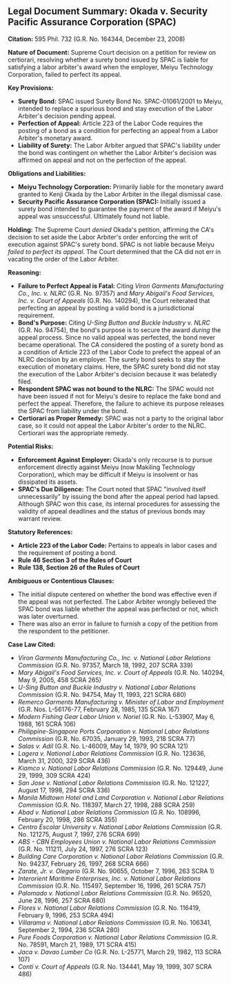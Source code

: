 ## Legal Document Summary: Okada v. Security Pacific Assurance Corporation (SPAC)

**Citation:** 595 Phil. 732 (G.R. No. 164344, December 23, 2008)

**Nature of Document:** Supreme Court decision on a petition for review on certiorari, resolving whether a surety bond issued by SPAC is liable for satisfying a labor arbiter's award when the employer, Meiyu Technology Corporation, failed to perfect its appeal.

**Key Provisions:**

*   **Surety Bond:** SPAC issued Surety Bond No. SPAC-01061/2001 to Meiyu, intended to replace a spurious bond and stay execution of the Labor Arbiter's decision pending appeal.
*   **Perfection of Appeal:** Article 223 of the Labor Code requires the posting of a bond as a condition for perfecting an appeal from a Labor Arbiter's monetary award.
*   **Liability of Surety:** The Labor Arbiter argued that SPAC's liability under the bond was contingent on whether the Labor Arbiter's decision was affirmed on appeal and not on the perfection of the appeal.

**Obligations and Liabilities:**

*   **Meiyu Technology Corporation:** Primarily liable for the monetary award granted to Kenji Okada by the Labor Arbiter in the illegal dismissal case.
*   **Security Pacific Assurance Corporation (SPAC):** Initially issued a surety bond intended to guarantee the payment of the award if Meiyu's appeal was unsuccessful. Ultimately found not liable.

**Holding:** The Supreme Court *denied* Okada's petition, affirming the CA's decision to set aside the Labor Arbiter's order enforcing the writ of execution against SPAC's surety bond. SPAC is not liable because Meiyu *failed to perfect its appeal*. The Court determined that the CA did not err in vacating the order of the Labor Arbiter.

**Reasoning:**

*   **Failure to Perfect Appeal is Fatal:** Citing *Viron Garments Manufacturing Co., Inc. v. NLRC* (G.R. No. 97357) and *Mary Abigail's Food Services, Inc. v. Court of Appeals* (G.R. No. 140294), the Court reiterated that perfecting an appeal by posting a valid bond is a jurisdictional requirement.
*   **Bond's Purpose:** Citing *U-Sing Button and Buckle Industry v. NLRC* (G.R. No. 94754), the bond's purpose is to secure the award *during* the appeal process. Since no valid appeal was perfected, the bond never became operational. The CA considered the posting of a surety bond as a condition of Article 223 of the Labor Code to prefect the appeal of an NLRC decision by an employer. The surety bond seeks to stay the execution of monetary claims. Here, the SPAC surety bond did not stay the execution of the Labor Arbiter's decision because it was belatedly filed.
*   **Respondent SPAC was not bound to the NLRC:** The SPAC would not have been issued if not for Meiyu's desire to replace the fake bond and perfect the appeal. Therefore, the failure to achieve its purpose releases the SPAC from liability under the bond.
*   **Certiorari as Proper Remedy:**  SPAC was not a party to the original labor case, so it could not appeal the Labor Arbiter's order to the NLRC. Certiorari was the appropriate remedy.

**Potential Risks:**

*   **Enforcement Against Employer:** Okada's only recourse is to pursue enforcement directly against Meiyu (now Makiling Technology Corporation), which may be difficult if Meiyu is insolvent or has dissipated its assets.
*   **SPAC's Due Diligence:** The Court noted that SPAC "involved itself unnecessarily" by issuing the bond after the appeal period had lapsed. Although SPAC won this case, its internal procedures for assessing the validity of appeal deadlines and the status of previous bonds may warrant review.

**Statutory References:**

*   **Article 223 of the Labor Code:** Pertains to appeals in labor cases and the requirement of posting a bond.
*   **Rule 46 Section 3 of the Rules of Court**
*   **Rule 138, Section 26 of the Rules of Court**

**Ambiguous or Contentious Clauses:**

*   The initial dispute centered on whether the bond was effective even if the appeal was not perfected. The Labor Arbiter wrongly believed the SPAC bond was liable whether the appeal was perfected or not, which was later overturned.
* There was also an error in failure to furnish a copy of the petition from the respondent to the petitioner.

**Case Law Cited:**

*   *Viron Garments Manufacturing Co., Inc. v. National Labor Relations Commission* (G.R. No. 97357, March 18, 1992, 207 SCRA 339)
*   *Mary Abigail's Food Services, Inc. v. Court of Appeals* (G.R. No. 140294, May 9, 2005, 458 SCRA 265)
*   *U-Sing Button and Buckle Industry v. National Labor Relations Commission* (G.R. No. 94754, May 11, 1993, 221 SCRA 680)
*  *Remerco Garments Manufacturing v. Minister of Labor and Employment* (G.R. Nos. L-56176-77, February 28, 1985, 135 SCRA 167)
*   *Modern Fishing Gear Labor Union v. Noriel* (G.R. No. L-53907, May 6, 1988, 161 SCRA 106)
*   *Philippine-Singapore Ports Corporation v. National Labor Relations Commission* (G.R. No. 67035, January 29, 1993, 218 SCRA 77)
*   *Salas v. Adil* (G.R. No. L-46009, May 14, 1979, 90 SCRA 121)
*   *Lagera v. National Labor Relations Commission* (G.R. No. 123636, March 31, 2000, 329 SCRA 436)
*   *Kiamco v. National Labor Relations Commission* (G.R. No. 129449, June 29, 1999, 309 SCRA 424)
*   *San Jose v. National Labor Relations Commission* (G.R. No. 121227, August 17, 1998, 294 SCRA 336)
*   *Manila Midtown Hotel and Land Corporation v. National Labor Relations Commission* (G.R. No. 118397, March 27, 1998, 288 SCRA 259)
*   *Abad v. National Labor Relations Commission* (G.R. No. 108996, February 20, 1998, 286 SCRA 355)
*   *Centro Escolar University v. National Labor Relations Commission* (G.R. No. 121275, August 7, 1997, 276 SCRA 699)
*   *ABS - CBN Employees Union v. National Labor Relations Commission* (G.R. No. 111211, July 24, 1997, 276 SCRA 123)
*   *Building Care Corporation v. National Labor Relations Commission* (G.R. No. 94237, February 26, 1997, 268 SCRA 666)
*   *Zarate, Jr. v. Olegario* (G.R. No. 90655, October 7, 1996, 263 SCRA 1)
*   *Interorient Maritime Enterprises, Inc. v. National Labor Relations Commission* (G.R. No. 115497, September 16, 1996, 261 SCRA 757)
*   *Palomado v. National Labor Relations Commission* (G.R. No. 96520, June 28, 1996, 257 SCRA 680)
*   *Flores v. National Labor Relations Commission* (G.R. No. 116419, February 9, 1996, 253 SCRA 494)
*   *Villarama v. National Labor Relations Commission* (G.R. No. 106341, September 2, 1994, 236 SCRA 280)
*   *Pure Foods Corporation v. National Labor Relations Commission* (G.R. No. 78591, March 21, 1989, 171 SCRA 415)
*   *Jaca v. Davao Lumber Co* (G.R. No. L-25771, March 29, 1982, 113 SCRA 107)
*   *Conti v. Court of Appeals* (G.R. No. 134441, May 19, 1999, 307 SCRA 486)
